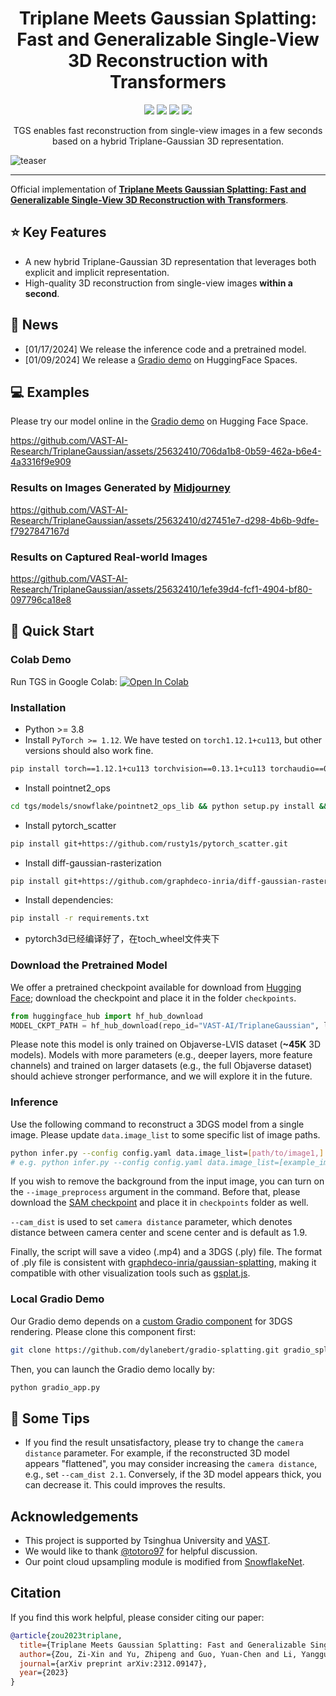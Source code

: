 <div align="center">

# Triplane Meets Gaussian Splatting:<br> Fast and Generalizable Single-View 3D Reconstruction with Transformers

<p align="center">
<a href="https://arxiv.org/abs/2312.09147"><img src="https://img.shields.io/badge/Arxiv-2312.09147-B31B1B.svg"></a>
<a href="https://zouzx.github.io/TriplaneGaussian/"><img src="https://img.shields.io/badge/Project-Page-blue"></a>
<a href="https://huggingface.co/spaces/VAST-AI/TriplaneGaussian"><img src="https://img.shields.io/badge/%F0%9F%A4%97%20Gradio%20Demo-Huggingface-orange"></a>
<a href="https://huggingface.co/VAST-AI/TriplaneGaussian"><img src="https://img.shields.io/badge/%F0%9F%A4%97%20Model_Card-Huggingface-orange"></a>
</p>

TGS enables fast reconstruction from single-view images in a few seconds based on a hybrid Triplane-Gaussian 3D representation.
</div>

![teaser](https://github.com/VAST-AI-Research/TriplaneGaussian/assets/25632410/0e6d8f7f-ff46-4fc7-b2c7-d80d9c4911ae)

---
Official implementation of **[Triplane Meets Gaussian Splatting: Fast and Generalizable Single-View 3D Reconstruction with Transformers](https://arxiv.org/abs/2312.09147)**.

## ⭐️ Key Features
- A new hybrid Triplane-Gaussian 3D representation that leverages both explicit and implicit representation.
- High-quality 3D reconstruction from single-view images **within a second**.

## 🚩 News
- [01/17/2024] We release the inference code and a pretrained model.
- [01/09/2024] We release a [Gradio demo](https://huggingface.co/spaces/VAST-AI/TriplaneGaussian) on HuggingFace Spaces.

## 💻 Examples
Please try our model online in the [Gradio demo](https://huggingface.co/spaces/VAST-AI/TriplaneGaussian) on Hugging Face Space.

https://github.com/VAST-AI-Research/TriplaneGaussian/assets/25632410/706da1b8-0b59-462a-b6e4-4a3316f9e909

### Results on Images Generated by [Midjourney](https://www.midjourney.com/)

https://github.com/VAST-AI-Research/TriplaneGaussian/assets/25632410/d27451e7-d298-4b6b-9dfe-f7927847167d

### Results on Captured Real-world Images

https://github.com/VAST-AI-Research/TriplaneGaussian/assets/25632410/1efe39d4-fcf1-4904-bf80-097796ca18e8

## 🏁 Quick Start 

### Colab Demo

Run TGS in Google Colab: [![Open In Colab](https://colab.research.google.com/assets/colab-badge.svg)](https://colab.research.google.com/github/VAST-AI-Research/TriplaneGaussian/blob/main/tgs.ipynb)

### Installation
- Python >= 3.8
- Install `PyTorch >= 1.12`. We have tested on `torch1.12.1+cu113`, but other versions should also work fine.
```sh
pip install torch==1.12.1+cu113 torchvision==0.13.1+cu113 torchaudio==0.12.1 --extra-index-url https://download.pytorch.org/whl/cu113
```
- Install pointnet2_ops
```sh
cd tgs/models/snowflake/pointnet2_ops_lib && python setup.py install && cd -
```
- Install pytorch_scatter
```sh
pip install git+https://github.com/rusty1s/pytorch_scatter.git
```
- Install diff-gaussian-rasterization
```sh
pip install git+https://github.com/graphdeco-inria/diff-gaussian-rasterization.git
```
- Install dependencies:
```sh
pip install -r requirements.txt
```
- pytorch3d已经编译好了，在toch_wheel文件夹下

### Download the Pretrained Model
We offer a pretrained checkpoint available for download from [Hugging Face](https://huggingface.co/VAST-AI/TriplaneGaussian); download the checkpoint and place it in the folder `checkpoints`.
```python
from huggingface_hub import hf_hub_download
MODEL_CKPT_PATH = hf_hub_download(repo_id="VAST-AI/TriplaneGaussian", local_dir="./checkpoints", filename="model_lvis_rel.ckpt", repo_type="model")
```
Please note this model is only trained on Objaverse-LVIS dataset (**~45K** 3D models).
Models with more parameters (e.g., deeper layers, more feature channels) and trained on larger datasets (e.g., the full Objaverse dataset) should achieve stronger performance, and we will explore it in the future.


### Inference
Use the following command to reconstruct a 3DGS model from a single image. Please update `data.image_list` to some specific list of image paths.
```sh
python infer.py --config config.yaml data.image_list=[path/to/image1,] --image_preprocess --cam_dist ${cam_dist}
# e.g. python infer.py --config config.yaml data.image_list=[example_images/a_pikachu_with_smily_face.webp,] --image_preprocess
```
If you wish to remove the background from the input image, you can turn on the `--image_preprocess` argument in the command. Before that, please download the [SAM checkpoint](https://dl.fbaipublicfiles.com/segment_anything/sam_vit_h_4b8939.pth) and place it in `checkpoints` folder as well.

`--cam_dist` is used to set `camera distance` parameter, which denotes distance between camera center and scene center and is default as 1.9.

Finally, the script will save a video (.mp4) and a 3DGS (.ply) file. The format of .ply file is consistent with [graphdeco-inria/gaussian-splatting](https://github.com/graphdeco-inria/gaussian-splatting), making it compatible with other visualization tools such as [gsplat.js](https://github.com/huggingface/gsplat.js).


### Local Gradio Demo
Our Gradio demo depends on a [custom Gradio component](https://github.com/dylanebert/gradio-splatting) for 3DGS rendering. Please clone this component first:
```sh
git clone https://github.com/dylanebert/gradio-splatting.git gradio_splatting
```
Then, you can launch the Gradio demo locally by:
```sh
python gradio_app.py
```

## 📝 Some Tips
- If you find the result unsatisfactory, please try to change the `camera distance` parameter. For example, if the reconstructed 3D model appears "flattened", you may consider increasing the `camera distance`, e.g., set `--cam_dist 2.1`. Conversely, if the 3D model appears thick, you can decrease it. This could improves the results.

## Acknowledgements
- This project is supported by Tsinghua University and [VAST](https://www.tripo3d.ai/).
- We would like to thank [@totoro97](https://github.com/totoro97) for helpful discussion.
- Our point cloud upsampling module is modified from [SnowflakeNet](https://github.com/AllenXiangX/SnowflakeNet).

## Citation

If you find this work helpful, please consider citing our paper:
```bibtex
@article{zou2023triplane,
  title={Triplane Meets Gaussian Splatting: Fast and Generalizable Single-View 3D Reconstruction with Transformers},
  author={Zou, Zi-Xin and Yu, Zhipeng and Guo, Yuan-Chen and Li, Yangguang and Liang, Ding and Cao, Yan-Pei and Zhang, Song-Hai},
  journal={arXiv preprint arXiv:2312.09147},
  year={2023}
}
```

